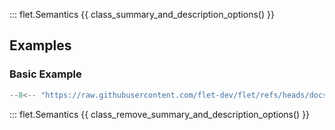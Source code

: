 ::: flet.Semantics
{{ class_summary_and_description_options() }}

## Examples

### Basic Example

```python
--8<-- "https://raw.githubusercontent.com/flet-dev/flet/refs/heads/docs/sdk/python/examples/controls/semantics/basic.py"
```

::: flet.Semantics
{{ class_remove_summary_and_description_options() }}
